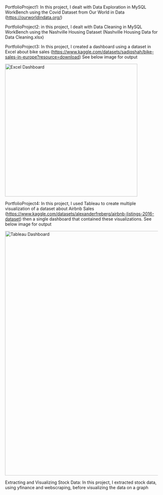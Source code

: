 PortfolioProject1: In this project, I dealt with Data Exploration in MySQL WorkBench using the Covid Dataset from Our World in Data (https://ourworldindata.org/)

PortfolioProject2: in this project, I dealt with Data Cleaning in MySQL WorkBench using the Nashville Housing Dataset (Nashville Housing Data for Data Cleaning.xlsx)

PortfolioProject3: In this project, I created a dashboard using a dataset in Excel about bike sales (https://www.kaggle.com/datasets/sadiqshah/bike-sales-in-europe?resource=download) See below image for output

<img width="436" alt="Excel Dashboard" src="https://github.com/user-attachments/assets/e920b638-a8cc-4b0d-adb8-0e6278e9638c">

PortfolioProject4: In this project, I used Tableau to create multiple visualization of a dataset about Airbnb Sales (https://www.kaggle.com/datasets/alexanderfreberg/airbnb-listings-2016-dataset) then a single dashboard that contained these visualizations. See below image for output

<img width="803" alt="Tableau Dashboard" src="https://github.com/user-attachments/assets/12819479-86fb-442b-a935-21336fa426be">

Extracting and Visualizing Stock Data: In this project, I extracted stock data, using yfinance and webscraping, before visualizing the data on a graph

